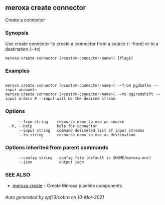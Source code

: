 ## meroxa create connector

Create a connector

### Synopsis

Use create connector to create a connector from a source (--from) or to a destination (--to)

```
meroxa create connector [<custom-connector-name>] [flags]
```

### Examples

```

meroxa create connector [<custom-connector-name>] --from pg2kafka --input accounts 
meroxa create connector [<custom-connector-name>] --to pg2redshift --input orders # --input will be the desired stream
```

### Options

```
      --from string    resource name to use as source
  -h, --help           help for connector
      --input string   command delimeted list of input streams
      --to string      resource name to use as destination
```

### Options inherited from parent commands

```
      --config string   config file (default is $HOME/meroxa.env)
      --json            output json
```

### SEE ALSO

* [meroxa create](meroxa_create.md)	 - Create Meroxa pipeline components

###### Auto generated by spf13/cobra on 10-Mar-2021
